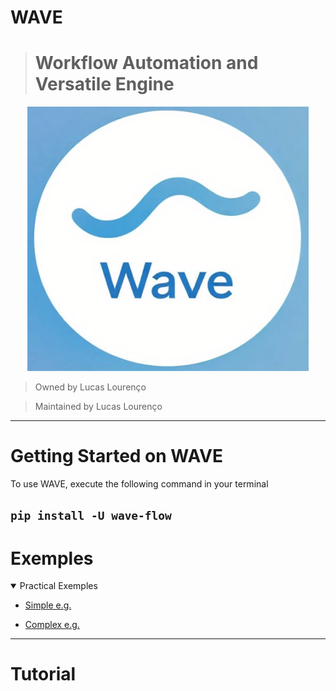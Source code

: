 # WAVE
> # Workflow Automation and Versatile Engine


<div align="center">
<img src="RDM_components/img/wave.jpeg" alt="WAVE" width="450px"/>
</div>

> Owned by Lucas Lourenço

> Maintained by Lucas Lourenço
----

# Getting Started on WAVE
To use WAVE, execute the following command in your terminal

```pip install -U wave-flow```
--
# Exemples

<details open>
<summary>
 Practical Exemples
</summary>

<p>

 - [Simple e.g.]()
 
 - [Complex e.g.](e.g/complexExample.py)

</p>

</details>

---

# Tutorial



